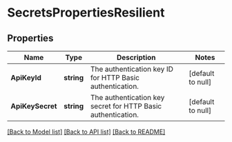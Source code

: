 # SecretsPropertiesResilient

## Properties
Name | Type | Description | Notes
------------ | ------------- | ------------- | -------------
**ApiKeyId** | **string** | The authentication key ID for HTTP Basic authentication. | [default to null]
**ApiKeySecret** | **string** | The authentication key secret for HTTP Basic authentication. | [default to null]

[[Back to Model list]](../README.md#documentation-for-models) [[Back to API list]](../README.md#documentation-for-api-endpoints) [[Back to README]](../README.md)

